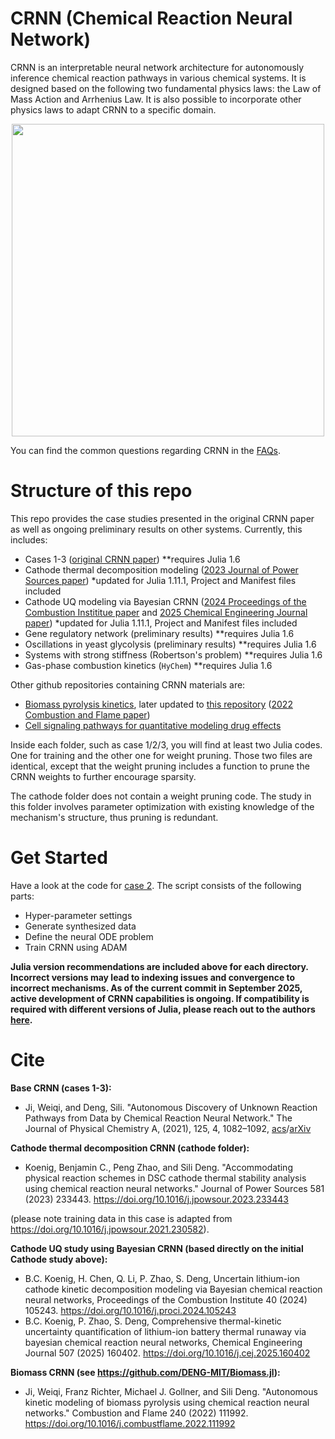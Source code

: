 # CRNN (Chemical Reaction Neural Network)

CRNN is an interpretable neural network architecture for autonomously inference chemical reaction pathways in various chemical systems. It is designed based on the following two fundamental physics laws: the Law of Mass Action and Arrhenius Law. It is also possible to incorporate other physics laws to adapt CRNN to a specific domain.

<p align="center">
<img src="./assets/CRNN_TOC.png" width="500">
</p>

You can find the common questions regarding CRNN in the [FAQs](https://github.com/DENG-MIT/CRNN/wiki/FAQs).

# Structure of this repo

This repo provides the case studies presented in the original CRNN paper as well as ongoing preliminary results on other systems. Currently, this includes:

* Cases 1-3 ([original CRNN paper](https://pubs.acs.org/doi/full/10.1021/acs.jpca.0c09316)) **requires Julia 1.6
* Cathode thermal decomposition modeling ([2023 Journal of Power Sources paper](https://doi.org/10.1016/j.jpowsour.2023.233443)) *updated for Julia 1.11.1, Project and Manifest files included
* Cathode UQ modeling via Bayesian CRNN ([2024 Proceedings of the Combustion Instititue paper](https://doi.org/10.1016/j.proci.2024.105243) and [2025 Chemical Engineering Journal paper](https://doi.org/10.1016/j.cej.2025.160402)) *updated for Julia 1.11.1, Project and Manifest files included
* Gene regulatory network (preliminary results) **requires Julia 1.6
* Oscillations in yeast glycolysis (preliminary results) **requires Julia 1.6
* Systems with strong stiffness (Robertson's problem) **requires Julia 1.6
* Gas-phase combustion kinetics (`HyChem`) **requires Julia 1.6

Other github repositories containing CRNN materials are:

* [Biomass pyrolysis kinetics](https://github.com/DENG-MIT/CRNN-Pyrolysis), later updated to [this repository](https://github.com/DENG-MIT/Biomass.jl) ([2022 Combustion and Flame paper](https://doi.org/10.1016/j.combustflame.2022.111992))
* [Cell signaling pathways for quantitative modeling drug effects](https://github.com/jiweiqi/CellBox.jl)

Inside each folder, such as case 1/2/3, you will find at least two Julia codes. One for training and the other one for weight pruning. Those two files are identical, except that the weight pruning includes a function to prune the CRNN weights to further encourage sparsity.

The cathode folder does not contain a weight pruning code. The study in this folder involves parameter optimization with existing knowledge of the mechanism's structure, thus pruning is redundant.

# Get Started

Have a look at the code for [case 2](https://github.com/DENG-MIT/CRNN/blob/main/case2/case2.jl). The script consists of the following parts:
* Hyper-parameter settings
* Generate synthesized data
* Define the neural ODE problem
* Train CRNN using ADAM

**Julia version recommendations are included above for each directory. Incorrect versions may lead to indexing issues and convergence to incorrect mechanisms. As of the current commit in September 2025, active development of CRNN capabilities is ongoing. If compatibility is required with different versions of Julia, please reach out to the authors [here](https://deng.mit.edu/people.html).**

# Cite
**Base CRNN (cases 1-3):**

- Ji, Weiqi, and Deng, Sili. "Autonomous Discovery of Unknown Reaction Pathways from Data by Chemical Reaction Neural Network." The Journal of Physical Chemistry A, (2021), 125, 4, 1082–1092, [acs](https://pubs.acs.org/doi/full/10.1021/acs.jpca.0c09316)/[arXiv](https://arxiv.org/abs/2002.09062)


**Cathode thermal decomposition CRNN (cathode folder):**

- Koenig, Benjamin C., Peng Zhao, and Sili Deng. "Accommodating physical reaction schemes in DSC cathode thermal stability analysis using chemical reaction neural networks." Journal of Power Sources 581 (2023) 233443. https://doi.org/10.1016/j.jpowsour.2023.233443 

(please note training data in this case is adapted from https://doi.org/10.1016/j.jpowsour.2021.230582).

**Cathode UQ study using Bayesian CRNN (based directly on the initial Cathode study above):** 
- B.C. Koenig, H. Chen, Q. Li, P. Zhao, S. Deng, Uncertain lithium-ion cathode kinetic decomposition modeling via Bayesian chemical reaction neural networks, Proceedings of the Combustion Institute 40 (2024) 105243. https://doi.org/10.1016/j.proci.2024.105243
- B.C. Koenig, P. Zhao, S. Deng, Comprehensive thermal-kinetic uncertainty quantification of lithium-ion battery thermal runaway via bayesian chemical reaction neural networks, Chemical Engineering Journal 507 (2025) 160402. https://doi.org/10.1016/j.cej.2025.160402

**Biomass CRNN (see https://github.com/DENG-MIT/Biomass.jl):**

- Ji, Weiqi, Franz Richter, Michael J. Gollner, and Sili Deng. "Autonomous kinetic modeling of biomass pyrolysis using chemical reaction neural networks." Combustion and Flame 240 (2022) 111992. https://doi.org/10.1016/j.combustflame.2022.111992
